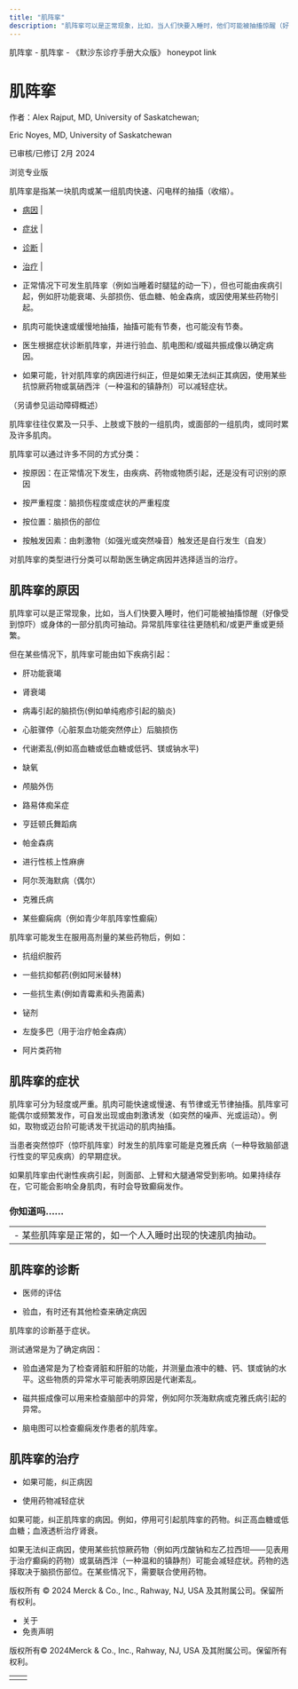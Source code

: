 ```yaml
---
title: "肌阵挛"
description: "肌阵挛可以是正常现象，比如，当人们快要入睡时，他们可能被抽搐惊醒（好像受到惊吓）或身体的一部分肌肉可抽动。异常肌阵挛往往更随机和/或更严重或更频繁。"
---
```


﻿肌阵挛 \- 肌阵挛 \- 《默沙东诊疗手册大众版》 honeypot link

# 肌阵挛

作者：Alex Rajput, MD, University of Saskatchewan;

Eric Noyes, MD, University of Saskatchewan

已审核/已修订 2月 2024

浏览专业版

肌阵挛是指某一块肌肉或某一组肌肉快速、闪电样的抽搐（收缩）。

- [病因](#病因_v27842131_zh) \|
- [症状](#症状_v742174_zh) \|
- [诊断](#诊断_v27842175_zh) \|
- [治疗](#治疗_v742187_zh) \|

- 正常情况下可发生肌阵挛（例如当睡着时腿猛的动一下），但也可能由疾病引起，例如肝功能衰竭、头部损伤、低血糖、帕金森病，或因使用某些药物引起。

- 肌肉可能快速或缓慢地抽搐，抽搐可能有节奏，也可能没有节奏。

- 医生根据症状诊断肌阵挛，并进行验血、肌电图和/或磁共振成像以确定病因。

- 如果可能，针对肌阵挛的病因进行纠正，但是如果无法纠正其病因，使用某些抗惊厥药物或氯硝西泮（一种温和的镇静剂）可以减轻症状。


（另请参见运动障碍概述）

肌阵挛往往仅累及一只手、上肢或下肢的一组肌肉，或面部的一组肌肉，或同时累及许多肌肉。

肌阵挛可以通过许多不同的方式分类：

- 按原因：在正常情况下发生，由疾病、药物或物质引起，还是没有可识别的原因

- 按严重程度：脑损伤程度或症状的严重程度

- 按位置：脑损伤的部位

- 按触发因素：由刺激物（如强光或突然噪音）触发还是自行发生（自发）


对肌阵挛的类型进行分类可以帮助医生确定病因并选择适当的治疗。

## 肌阵挛的原因

肌阵挛可以是正常现象，比如，当人们快要入睡时，他们可能被抽搐惊醒（好像受到惊吓）或身体的一部分肌肉可抽动。异常肌阵挛往往更随机和/或更严重或更频繁。

但在某些情况下，肌阵挛可能由如下疾病引起：

- 肝功能衰竭

- 肾衰竭

- 病毒引起的脑损伤(例如单纯疱疹引起的脑炎)

- 心脏骤停（心脏泵血功能突然停止）后脑损伤

- 代谢紊乱(例如高血糖或低血糖或低钙、镁或钠水平)

- 缺氧

- 颅脑外伤

- 路易体痴呆症

- 亨廷顿氏舞蹈病

- 帕金森病

- 进行性核上性麻痹

- 阿尔茨海默病（偶尔）

- 克雅氏病

- 某些癫痫病（例如青少年肌阵挛性癫痫）


肌阵挛可能发生在服用高剂量的某些药物后，例如：

- 抗组织胺药

- 一些抗抑郁药(例如阿米替林)

- 一些抗生素(例如青霉素和头孢菌素)

- 铋剂

- 左旋多巴（用于治疗帕金森病）

- 阿片类药物


## 肌阵挛的症状

肌阵挛可分为轻度或严重。肌肉可能快速或慢速、有节律或无节律抽搐。肌阵挛可能偶尔或频繁发作，可自发出现或由刺激诱发（如突然的噪声、光或运动）。例如，取物或迈台阶可能诱发干扰运动的肌肉抽搐。

当患者突然惊吓（惊吓肌阵挛）时发生的肌阵挛可能是克雅氏病（一种导致脑部退行性变的罕见疾病）的早期症状。

如果肌阵挛由代谢性疾病引起，则面部、上臂和大腿通常受到影响。如果持续存在，它可能会影响全身肌肉，有时会导致癫痫发作。

### 你知道吗……

|     |
| --- |
| - 某些肌阵挛是正常的，如一个人入睡时出现的快速肌肉抽动。 |

## 肌阵挛的诊断

- 医师的评估

- 验血，有时还有其他检查来确定病因


肌阵挛的诊断基于症状。

测试通常是为了确定病因：

- 验血通常是为了检查肾脏和肝脏的功能，并测量血液中的糖、钙、镁或钠的水平。这些物质的异常水平可能表明原因是代谢紊乱。

- 磁共振成像可以用来检查脑部中的异常，例如阿尔茨海默病或克雅氏病引起的异常。

- 脑电图可以检查癫痫发作患者的肌阵挛。


## 肌阵挛的治疗

- 如果可能，纠正病因

- 使用药物减轻症状


如果可能，纠正肌阵挛的病因。例如，停用可引起肌阵挛的药物。纠正高血糖或低血糖；血液透析治疗肾衰。

如果无法纠正病因，使用某些抗惊厥药物（例如丙戊酸钠和左乙拉西坦——见表用于治疗癫痫的药物）或氯硝西泮（一种温和的镇静剂）可能会减轻症状。药物的选择取决于脑损伤部位。在某些情况下，需要联合使用药物。



版权所有 © 2024
Merck & Co., Inc., Rahway, NJ, USA 及其附属公司。保留所有权利。

- 关于
- 免责声明

版权所有© 2024Merck & Co., Inc., Rahway, NJ, USA 及其附属公司。保留所有权利。

|     |     |
| --- | --- |
|  |  |